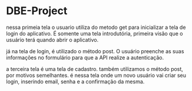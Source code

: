# DBE-Project

nessa primeia tela o usuario utiliza do metodo get para inicializar a tela de login do aplicativo. É somente uma tela introdutória, primeira visão que o usuário terá quando abrir o aplicativo.

já na tela de login, é utilizado o método post. O usuário preenche as suas informações no formulário para que a API realize a autenticação.

a terceira tela é uma tela de cadastro. também utilizamos o método post, por motivos semelhantes. é nessa tela onde um novo usuário vai criar seu login, inserindo email, senha e a confirmação da mesma.
